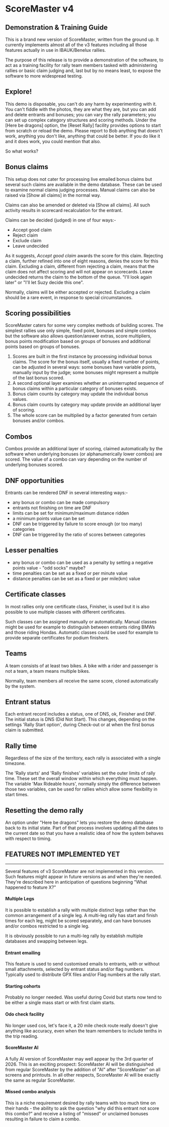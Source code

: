 # ScoreMaster v4

## Demonstration &amp; Training Guide

This is a brand new version of ScoreMaster, written from the ground up. It currently implements almost all of the v3 features including all those features actually in use in IBAUK/Benelux rallies.

The purpose of this release is to provide a demonstration of the software, to act as a training facility for rally team members tasked with administering rallies or basic claim judging and, last but by no means least, to expose the software to more widespread testing.

## Explore!

This demo is disposable, you can't do any harm by experimenting with it. You can't fiddle with the photos, they are what they are, but you can add and delete entrants and bonuses; you can vary the rally parameters; you can set up complex category structures and scoring methods. Under the [Here be dragons] option, the [Reset Rally] facility provides options to start from scratch or reload the demo. Please report to Bob anything that doesn't work, anything you don't like, anything that could be better. If you do like it and it does work, you could mention that also.

So what works?

## Bonus claims

This setup does not cater for processing live emailed bonus claims but several such claims are available in the demo database. These can be used to examine normal claims judging processes. Manual claims can also be raised via [Show all claims] in the normal way.

Claims can also be amended or deleted via [Show all claims]. All such activity results in scorecard recalculation for the entrant.

Claims can be decided (judged) in one of four ways:-

- Accept good claim
- Reject claim
- Exclude claim
- Leave undecided

As it suggests, *Accept good claim* awards the score for this claim.
Rejecting a claim, further refined into one of eight reasons, denies the score for this claim.
Excluding a claim, different from rejecting a claim, means that the claim does not affect scoring and will not appear on scorecards.
Leave undecided returns the claim to the bottom of the queue. "I'll look again later" or "I'll let Suzy decide this one".

Normally, claims will be either accepted or rejected. Excluding a claim should be a rare event, in response to special circumstances.

## Scoring possibilities

ScoreMaster caters for some very complex methods of building scores. The simplest rallies use only simple, fixed point, bonuses and simple combos but the software also allows question/answer extras, score multipliers, bonus points modification based on groups of bonuses and additional points based on groups of bonuses.

1. Scores are built in the first instance by processing individual bonus claims. The score for the bonus itself, usually a fixed number of points, can be adjusted in several ways: some bonuses have variable points, manually input by the judge; some bonuses might represent a multiple of the last bonus scored.
2. A second optional layer examines whether an uninterrupted sequence of bonus claims within a particular category of bonuses exists.
3. Bonus claim counts by category may update the individual bonus values.
4. Bonus claim counts by category may update provide an additional layer of scoring.
5. The whole score can be multiplied by a factor generated from certain bonuses and/or combos.

## Combos

Combos provide an additional layer of scoring, claimed automatically by the software when underlying bonuses (or alphanumerically lower combos) are scored. The value of a combo can vary depending on the number of underlying bonuses scored.

## DNF opportunities

Entrants can be rendered DNF in several interesting ways:-

- any bonus or combo can be made compulsory
- entrants not finishing on time are DNF
- limits can be set for minimum/maximum distance ridden
- a minimum points value can be set
- DNF can be triggered by failure to score enough (or too many) categories
- DNF can be triggered by the ratio of scores between categories

## Lesser penalties

- any bonus or combo can be used as a penalty by setting a negative points value - "odd socks" maybe?
- time penalties can be set as a fixed or per minute value
- distance penalties can be set as a fixed or per mile(km) value

## Certificate classes

In most rallies only one certificate class, Finisher, is used but it is also possible to use multiple classes with different certificates.

Such classes can be assigned manually or automatically. Manual classes might be used for example to distinguish between entrants riding BMWs and those riding Hondas. Automatic classes could be used for example to provide separate certificates for podium finishers.

## Teams

A team consists of at least two bikes. A bike with a rider and passenger is not a team, a team means multiple bikes.

Normally, team members all receive the same score, cloned automatically by the system.

## Entrant status

Each entrant record includes a status, one of DNS, ok, Finisher and DNF. The initial status is DNS (Did Not Start). This changes, depending on the settings 'Rally Start option', during Check-out or at when the first bonus claim is submitted.

## Rally time

Regardless of the size of the territory, each rally is associated with a single timezone.

The 'Rally starts' and 'Rally finishes' variables set the outer limits of rally time. These set the overall window within which everything must happen. The variable 'Max Rideable hours', normally simply the difference between those two variables, can be used for rallies which allow some flexibility in start times.

## Resetting the demo rally

An option under "Here be dragons" lets you  restore the demo database back to its initial state. Part of that process involves updating all the dates to the current date so that you have a realistic idea of how the system behaves with respect to timing.


## FEATURES NOT IMPLEMENTED YET
***

Several features of v3 ScoreMaster are not implemented in this version. Such features might appear in future versions as and when they're needed. They're described here in anticipation of questions beginning "What happened to feature X?"

#### Multiple Legs

It is possible to establish a rally with multiple distinct legs rather than the common arrangement of a single leg. A multi-leg rally has start and finish times for each leg, might be scored separately, and can have bonuses and/or combos restricted to a single leg.

It is obviously possible to run a multi-leg rally by establish multiple databases and swapping between legs.

#### Entrant emailing

This feature is used to send customised emails to entrants, with or without small attachments, selected by entrant status and/or flag numbers. Typically used to distribute GPX files and/or Flag numbers at the rally start.

#### Starting cohorts

Probably no longer needed. Was useful during Covid but starts now tend to be either a single mass start or with first claim starts.

#### Odo check facility

No longer used cos, let's face it, a 20 mile check route really doesn't give anything like accuracy, even when the team remembers to include tenths in the trip reading.

#### ScoreMaster AI

A fully AI version of ScoreMaster may well appear by the 3rd quarter of 2026. This is an exciting prospect: ScoreMaster AI will be distinguished from regular ScoreMaster by the addition of "AI" after "ScoreMaster" on all screens and printouts. In all other respects, ScoreMaster AI will be exactly the same as regular ScoreMaster.


#### Missed combo analysis

This is a niche requirement desired by rally teams with too much time on their hands - the ability to ask the question "why did this entrant not score this combo?" and receive a listing of "missed" or unclaimed bonuses resulting in failure to claim a combo.

